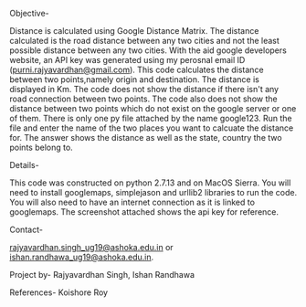 Objective-

Distance is calculated using Google Distance Matrix.
The distance calculated is the road distance between any two cities and not the least possible distance between any two cities.
With the aid google developers website, an API key was generated using my perosnal email ID (purni.rajyavardhan@gmail.com).
This code calculates the distance between two points,namely origin and destination.
The distance is displayed in Km. 
The code does not show the distance if there isn't any road connection between two points. The code also does not show the distance between two points which do not exist on the google server or one of them.
There is only one py file attached by the name google123. Run the file and enter the name of the two places you want to calcuate the distance for.
The answer shows the distance as well as the state, country the two points belong to.

Details-

This code was constructed on python 2.7.13 and on MacOS Sierra. You will need to install googlemaps, simplejason and urllib2 libraries to run the code. You will also need to have an internet connection as it is linked to googlemaps. The screenshot attached shows the api key for reference.

Contact-

rajyavardhan.singh_ug19@ashoka.edu.in or ishan.randhawa_ug19@ashoka.edu.in.

Project by- Rajyavardhan Singh, Ishan Randhawa

References- Koishore Roy
